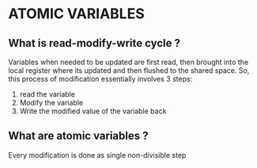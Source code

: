 ATOMIC VARIABLES
=
What is read-modify-write cycle ?
-
Variables when needed to be updated are first read,
then brought into the local register where its updated
and then flushed to the shared space.
So, this process of modification essentially involves 3 steps:
1. read the variable
2. Modify the variable
3. Write the modified value of the variable back

What are atomic variables ?
-
Every modification is done as single non-divisible step
